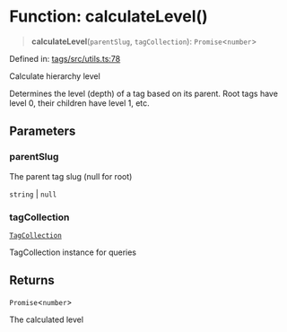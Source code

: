 # Function: calculateLevel()

> **calculateLevel**(`parentSlug`, `tagCollection`): `Promise`\<`number`\>

Defined in: [tags/src/utils.ts:78](https://github.com/happyvertical/smrt/blob/3e10e04571f8229dee5c87ee2f9b9b06c6c49f12/packages/tags/src/utils.ts#L78)

Calculate hierarchy level

Determines the level (depth) of a tag based on its parent.
Root tags have level 0, their children have level 1, etc.

## Parameters

### parentSlug

The parent tag slug (null for root)

`string` | `null`

### tagCollection

[`TagCollection`](../classes/TagCollection.md)

TagCollection instance for queries

## Returns

`Promise`\<`number`\>

The calculated level
